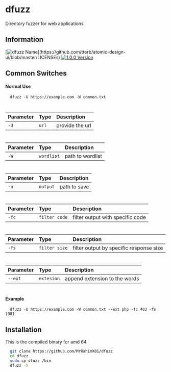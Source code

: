 
# dfuzz

Directory fuzzer for web applications




## Information


[![dfuzz Name](https://img.shields.io/apm/l/atomic-design-ui.svg?)](https://github.com/tterb/atomic-design-ui/blob/master/LICENSEs)
[![1.0.0 Version](https://img.shields.io/badge/License-GPL%20v3-yellow.svg)](https://opensource.org/licenses/)



## Common Switches

#### Normal Use

```http
  dfuzz -U https://example.com -W common.txt
```
#
#

| Parameter | Type     | Description                |
| :-------- | :------- | :------------------------- |
| `-U` | `url` | provide the url |

#

| Parameter | Type     | Description                       |
| :-------- | :------- | :-------------------------------- |
| `-W`      | `wordlist` | path to  wordlist |

#

| Parameter | Type     | Description                       |
| :-------- | :------- | :-------------------------------- |
| `-o`      | `output` | path to save |

#

| Parameter | Type     | Description                       |
| :-------- | :------- | :-------------------------------- |
| `-fc`      | `filter code` | filter output with specific code |

#

| Parameter | Type     | Description                       |
| :-------- | :------- | :-------------------------------- |
| `-fs`      | `filter size` | filter output by specific response size |


#

| Parameter | Type     | Description                       |
| :-------- | :------- | :-------------------------------- |
| `--ext`      | `extesion` | append extension to the words |

#
#### Example

```http
  dfuzz -U https://example.com -W common.txt --ext php -fc 403 -fs 1981

```

## Installation

This is the compiled binary for amd 64

```bash
  git clone https://github.com/MrRahimX01/dfuzz
  cd dfuzz
  sudo cp dfuzz /bin
  dfuzz -h
```
    

